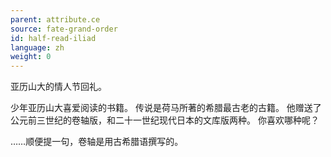 ```yaml
---
parent: attribute.ce
source: fate-grand-order
id: half-read-iliad
language: zh
weight: 0
---
```


亚历山大的情人节回礼。

少年亚历山大喜爱阅读的书籍。
传说是荷马所著的希腊最古老的古籍。
他赠送了公元前三世纪的卷轴版，和二十一世纪现代日本的文库版两种。
你喜欢哪种呢？

……顺便提一句，卷轴是用古希腊语撰写的。
